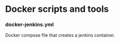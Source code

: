 # Docker scripts and tools

### docker-jenkins.yml

Docker compose file that creates a jenkins container.
